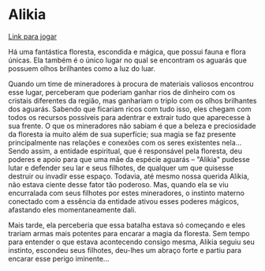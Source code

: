 # Alikia
[Link para jogar](https://gdpufrj.itch.io/alikia)

Há uma fantástica floresta, escondida e mágica, que possui fauna e flora únicas. Ela também é o único lugar no qual se encontram os aguarás que possuem olhos brilhantes como a luz do luar.

Quando um time de mineradores à procura de materiais valiosos encontrou esse lugar, perceberam que poderiam ganhar rios de dinheiro com os cristais diferentes da região, mas ganhariam o triplo com os olhos brilhantes dos aguarás. Sabendo que ficariam ricos com tudo isso, eles chegam com todos os recursos possíveis para adentrar e extrair tudo que aparecesse à sua frente. O que os mineradores não sabiam é que a beleza e preciosidade da floresta ia muito além de sua superfície; sua magia se faz presente principalmente nas relações e conexões com os seres existentes nela… Sendo assim, a entidade espiritual, que é responsável pela floresta, deu poderes e apoio para que uma mãe da espécie aguarás – "Alikia" pudesse lutar e defender seu lar e seus filhotes, de qualquer um que quisesse destruir ou invadir esse espaço. Todavia, até mesmo nossa querida Alikia, não estava ciente desse fator tão poderoso. Mas, quando ela se viu encurralada com seus filhotes por estes mineradores, o instinto materno conectado com a essência da entidade ativou esses poderes mágicos, afastando eles momentaneamente dali.

Mais tarde, ela perceberia que essa batalha estava só começando e eles trariam armas mais potentes para encarar a magia da floresta. Sem tempo para entender o que estava acontecendo consigo mesma, Alikia seguiu seu instinto, escondeu seus filhotes, deu-lhes um abraço forte e partiu para encarar esse perigo iminente...
